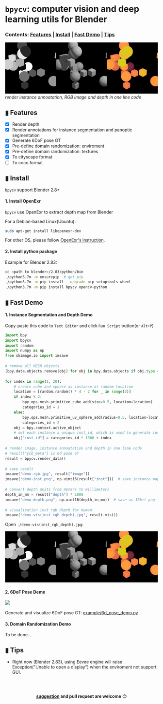 # `bpycv`: computer vision and deep learning utils for Blender

### Contents: [Features](#-features) | [Install](#-install) | [Fast Demo](#-fast-demo) | [Tips](#-tips) 

![demo-vis(inst_rgb_depth).jpg](doc/img/demo-vis(inst_rgb_depth).jpg)    
*render instance annoatation, RGB image and depth in one line code*

## ▮ Features
 - [x] Render depth
 - [x] Render annotations for instance segmentation and panoptic segmentation 
 - [x] Generate 6DoF pose GT
 - [x] Pre-define domain randomization: enviroment
 - [x] Pre-define domain randomization: textures
 - [x] To cityscape format
 - [ ] To coco format

## ▮ Install
`bpycv` support Blender 2.8+

#### 1. Install OpenExr
`bpycv` use OpenExr to extract depth map from Blender

For a Debian-based Linux(Ubuntu):
```bash
sudo apt-get install libopenexr-dev
```

For other OS, please follow [OpenExr's instruction](https://excamera.com/sphinx/articles-openexr.html).

#### 2. Install python package
Example for Blender 2.83:
```bash
cd <path to blender>/2.83/python/bin
./python3.7m -m ensurepip  # get pip
./python3.7m -m pip install --upgrade pip setuptools wheel
./python3.7m -m pip install bpycv opencv-python
```

## ▮ Fast Demo
#### 1. Instance Segmentation and Depth Demo
Copy-paste this code to `Text Editor` and click `Run Script` button(or `Alt+P`)
```python
import bpy
import bpycv
import random
import numpy as np
from skimage.io import imsave

# remove all MESH objects
[bpy.data.objects.remove(obj) for obj in bpy.data.objects if obj.type == "MESH"]

for index in range(1, 20):
    # create cube and sphere as instance at random location
    location = [random.random() * 4 - 2 for _ in range(3)]
    if index % 2:
        bpy.ops.mesh.primitive_cube_add(size=0.5, location=location)
        categories_id = 1
    else:
        bpy.ops.mesh.primitive_uv_sphere_add(radius=0.5, location=location)
        categories_id = 2
    obj = bpy.context.active_object
    # set each instance a unique inst_id, which is used to generate instance annotation.
    obj["inst_id"] = categories_id * 1000 + index

# render image, instance annoatation and depth in one line code
# result["ycb_meta"] is 6d pose GT
result = bpycv.render_data()

# save result
imsave("demo-rgb.jpg", result["image"])
imsave("demo-inst.png", np.uint16(result["inst"]))  # save instance map as 16 bit png

# convert depth units from meters to millimeters
depth_in_mm = result["depth"] * 1000
imsave("demo-depth.png", np.uint16(depth_in_mm))  # save as 16bit png

# visualization inst_rgb_depth for human
imsave("demo-vis(inst_rgb_depth).jpg", result.vis())
```
Open `./demo-vis(inst_rgb_depth).jpg`:   

![demo-vis(inst_rgb_depth).jpg](doc/img/demo-vis(inst_rgb_depth).jpg)


#### 2. 6DoF Pose Demo
<img src="https://user-images.githubusercontent.com/10448025/74708759-5e3ee000-5258-11ea-8849-0174c34d507c.png" style="width:300px">

Generate and visualize 6DoF pose GT: [example/6d_pose_demo.py](example/6d_pose_demo.py)


#### 3. Domain Randomization Demo

To be done....

## ▮ Tips
 * Right now (Blender 2.83), using Eevee engine will raise Exception("Unable to open a display") when the enviroment not support GUI.

<br>
<br>
<div align="center">

**[suggestion](https://github.com/DIYer22/bpycv/issues) and pull request are welcome** 😊
</div>